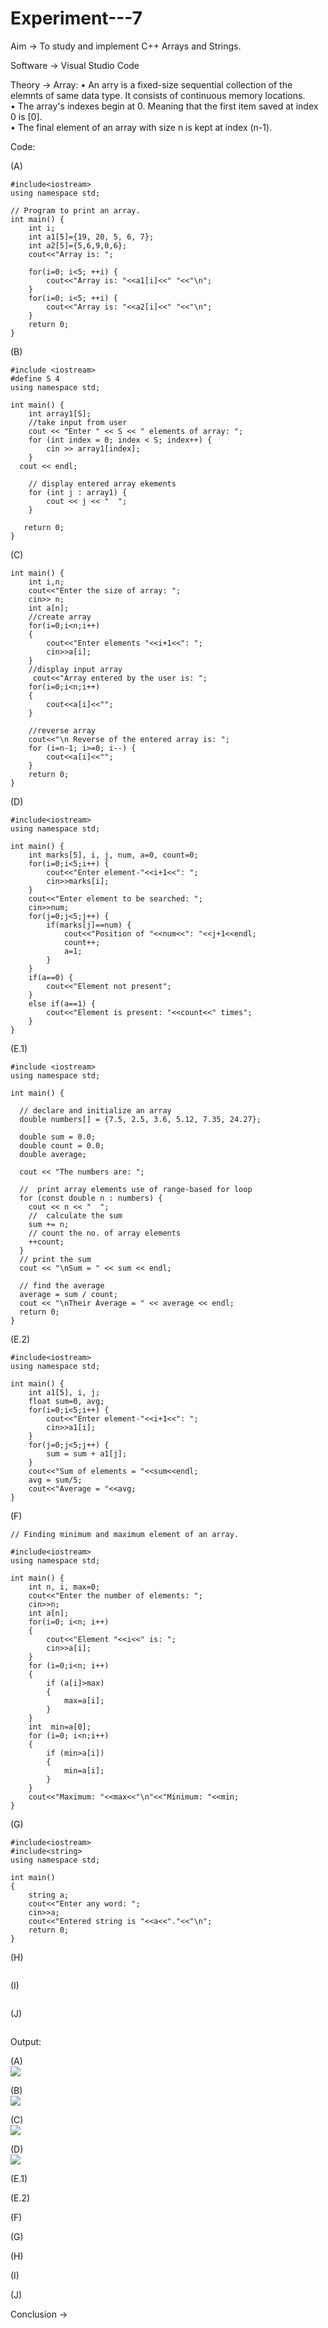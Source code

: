 # Experiment---7

Aim -> To study and implement C++ Arrays and Strings. <br> 

Software -> Visual Studio Code <br> 
 
Theory -> Array: •  An arry is a fixed-size sequential collection of the elemnts of same data type. It consists of continuous memory locations.<br> 
                 •	The array's indexes begin at 0. Meaning that the first item saved at index 0 is [0]. <br> 
                 •  The final element of an array with size n is kept at index (n-1).     <br> 
          


Code: <br> 

(A) <br> 
```
#include<iostream>
using namespace std; 

// Program to print an array. 
int main() {
    int i;
    int a1[5]={19, 20, 5, 6, 7};
    int a2[5]={5,6,9,0,6};
    cout<<"Array is: ";

    for(i=0; i<5; ++i) {
        cout<<"Array is: "<<a1[i]<<" "<<"\n";
    }
    for(i=0; i<5; ++i) {
        cout<<"Array is: "<<a2[i]<<" "<<"\n";
    }
    return 0;
}
```
(B) <br> 
```
#include <iostream>
#define S 4
using namespace std;

int main() {
    int array1[S];
    //take input from user
    cout << "Enter " << S << " elements of array: ";
    for (int index = 0; index < S; index++) {
        cin >> array1[index];
    }
  cout << endl;

    // display entered array ekements
    for (int j : array1) {
        cout << j << "  ";
    }

   return 0;
}

```
(C) <br>
```
int main() {
    int i,n;
    cout<<"Enter the size of array: ";
    cin>> n;
    int a[n]; 
    //create array
    for(i=0;i<n;i++)
    {
        cout<<"Enter elements "<<i+1<<": ";
        cin>>a[i];
    }
    //display input array
     cout<<"Array entered by the user is: ";
    for(i=0;i<n;i++)
    {
        cout<<a[i]<<"";
    }

    //reverse array
    cout<<"\n Reverse of the entered array is: "; 
    for (i=n-1; i>=0; i--) {
        cout<<a[i]<<"";
    }
    return 0; 
}
```
(D) <br> 
```
#include<iostream>
using namespace std;

int main() {
    int marks[5], i, j, num, a=0, count=0;
    for(i=0;i<5;i++) {
        cout<<"Enter element-"<<i+1<<": ";
        cin>>marks[i];
    }
    cout<<"Enter element to be searched: ";
    cin>>num;
    for(j=0;j<5;j++) {
        if(marks[j]==num) {
            cout<<"Position of "<<num<<": "<<j+1<<endl;
            count++;
            a=1;
        }
    }
    if(a==0) {
        cout<<"Element not present";
    }
    else if(a==1) {
        cout<<"Element is present: "<<count<<" times";
    }
}

```
(E.1)<br>
```
#include <iostream>
using namespace std;

int main() {
    
  // declare and initialize an array 
  double numbers[] = {7.5, 2.5, 3.6, 5.12, 7.35, 24.27};

  double sum = 0.0;
  double count = 0.0;
  double average;

  cout << "The numbers are: ";

  //  print array elements use of range-based for loop
  for (const double n : numbers) {
    cout << n << "  ";
    //  calculate the sum
    sum += n;
    // count the no. of array elements
    ++count;
  }
  // print the sum
  cout << "\nSum = " << sum << endl;

  // find the average
  average = sum / count;
  cout << "\nTheir Average = " << average << endl;
  return 0;
}

```
(E.2)<br> 
```
#include<iostream>
using namespace std;

int main() {
    int a1[5], i, j;
    float sum=0, avg;
    for(i=0;i<5;i++) {
        cout<<"Enter element-"<<i+1<<": ";
        cin>>a1[i];
    }
    for(j=0;j<5;j++) {
        sum = sum + a1[j];
    }
    cout<<"Sum of elements = "<<sum<<endl;
    avg = sum/5;
    cout<<"Average = "<<avg;
}
``` 
(F)<br>
```
// Finding minimum and maximum element of an array.          

#include<iostream> 
using namespace std; 

int main() {
    int n, i, max=0;  
    cout<<"Enter the number of elements: ";
    cin>>n;
    int a[n];
    for(i=0; i<n; i++) 
    {
        cout<<"Element "<<i<<" is: ";
        cin>>a[i];
    }
    for (i=0;i<n; i++) 
    {
        if (a[i]>max) 
        {
            max=a[i];
        }
    }
    int  min=a[0]; 
    for (i=0; i<n;i++) 
    {
        if (min>a[i]) 
        {
            min=a[i];
        }
    }
    cout<<"Maximum: "<<max<<"\n"<<"Minimum: "<<min;
}

```
(G)<br> 
```
#include<iostream> 
#include<string>
using namespace std; 

int main() 
{
    string a;
    cout<<"Enter any word: "; 
    cin>>a;
    cout<<"Entered string is "<<a<<"."<<"\n";
    return 0;
}

```
(H)<br> 
```
```
(I)<br> 
```
```
(J)<br> 
```
```

Output: <br> 

(A) <br> 
![](https://github.com/Shloka-Patel/Experiment---7/blob/main/Output_7A.png) <br> 

(B) <br> 
![](https://github.com/Shloka-Patel/Experiment---7/blob/main/Output_7B.png) <br> 

(C) <br> 
![](https://github.com/Shloka-Patel/Experiment---7/blob/main/Output_7C.png) <br> 

(D) <br> 
![](https://github.com/Shloka-Patel/Experiment---7/blob/main/Output_7D.png) <br> 

(E.1) <br> 
![]() <br> 

(E.2) <br> 
![]() <br> 

(F) <br> 
![]() <br> 

(G) <br> 
![]() <br> 

(H) <br> 
![]() <br> 

(I) <br> 
![]() <br> 

(J) <br> 
![]() <br> 


Conclusion -> <br> 
